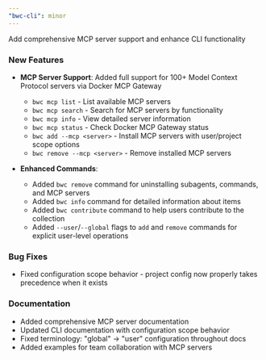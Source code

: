 ```yaml
---
"bwc-cli": minor
---
```


Add comprehensive MCP server support and enhance CLI functionality

### New Features
- **MCP Server Support**: Added full support for 100+ Model Context Protocol servers via Docker MCP Gateway
  - `bwc mcp list` - List available MCP servers
  - `bwc mcp search` - Search for MCP servers by functionality
  - `bwc mcp info` - View detailed server information
  - `bwc mcp status` - Check Docker MCP Gateway status
  - `bwc add --mcp <server>` - Install MCP servers with user/project scope options
  - `bwc remove --mcp <server>` - Remove installed MCP servers

- **Enhanced Commands**:
  - Added `bwc remove` command for uninstalling subagents, commands, and MCP servers
  - Added `bwc info` command for detailed information about items
  - Added `bwc contribute` command to help users contribute to the collection
  - Added `--user`/`--global` flags to `add` and `remove` commands for explicit user-level operations

### Bug Fixes
- Fixed configuration scope behavior - project config now properly takes precedence when it exists

### Documentation
- Added comprehensive MCP server documentation
- Updated CLI documentation with configuration scope behavior
- Fixed terminology: "global" → "user" configuration throughout docs
- Added examples for team collaboration with MCP servers
